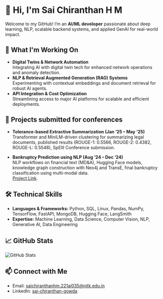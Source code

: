 # 👋 Hi, I'm Sai Chiranthan H M

Welcome to my GitHub! I’m an **AI/ML developer** passionate about deep learning, NLP, scalable backend systems, and applied GenAI for real-world impact.

## 🚀 What I'm Working On
- **Digital Twins & Network Automation**  
  Integrating AI with digital twin tech for enhanced network operations and anomaly detection.
- **NLP & Retrieval Augmented Generation (RAG) Systems**  
  Experimenting with contextual embeddings and document retrieval for robust AI agents.
- **API Integration & Cost Optimization**  
  Streamlining access to major AI platforms for scalable and efficient deployments.

## 🌟 Projects submitted for conferences

- **Tolerance-based Extractive Summarization (Jan ‘25 – May ‘25)**  
  Transformer and MiniLM-driven clustering for summarizing legal documents, published results (ROUGE-1: 0.5566, ROUGE-2: 0.4382, ROUGE-L: 0.5548), SpEllI Conference submission.

- **Bankruptcy Prediction using NLP (Aug ‘24 – Dec ‘24)**  
  NLP workflows on financial text (MD&A), Hugging Face models, knowledge graph construction with Neo4j and TransE, final bankruptcy classification using multi-modal data.  
  [Project Link](https://github.com/adya2004/bankruptcy-prediction-nlp).

## 🛠️ Technical Skills

- **Languages & Frameworks:** Python, SQL, Linux, Pandas, NumPy, TensorFlow, FastAPI, MongoDB, Hugging Face, LangSmith
- **Expertise:** Machine Learning, Data Science, Computer Vision, NLP, Generative AI, Data Engineering


## 📈 GitHub Stats

![GitHub Stats](https://github-readme-stats.vercel.app/api?username=saichiranthan&show_icons=true)

## 📫 Connect with Me

- Email: saichiranthanhm.221ai035@nitk.edu.in
- LinkedIn: [sai-chiranthan-gowda](https://www.linkedin.com/in/sai-chiranthan-gowda)
